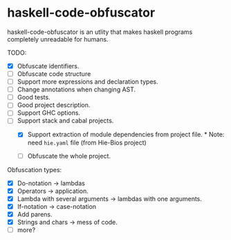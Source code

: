 # haskell-code-obfuscator

haskell-code-obfuscator is an utlity that makes haskell programs completely 
unreadable for humans.

TODO:
- [x] Obfuscate identifiers.
- [ ] Obfuscate code structure
- [ ] Support more expressions and declaration types.
- [ ] Change annotations when changing AST.
- [ ] Good tests.
- [ ] Good project description.
- [ ] Support GHC options.
- [ ] Support stack and cabal projects.
  * [x] Support extraction of module dependencies from project file.
        * Note: need `hie.yaml` file (from Hie-Bios project)
  * [ ] Obfuscate the whole project.


Obfuscation types:
- [x] Do-notation -> lambdas
- [x] Operators -> application.
- [x] Lambda with several arguments -> lambdas with one arguments.
- [x] If-notation -> case-notation
- [x] Add parens.
- [x] Strings and chars -> mess of code.
- [ ] more?
